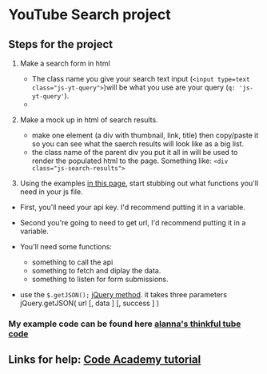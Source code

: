 # YouTube Search project

## Steps for the project
1. Make a search form in html
	- The class name you give your search text input (``<input type=text class="js-yt-query">``)will be what you use are your query (``q: 'js-yt-query'``).
	- 
2. Make a mock up in html of search results.
	- make one element (a div with thumbnail, link, title) then copy/paste it so you can see what the saerch results will look like as a big list.
	- the class name of the parent div you put it all in will be used to render the populated html to the page. Something like: ``<div class="js-search-results">``

3. Using the examples [in this page](https://developers.google.com/youtube/v3/docs/search/list), start stubbing out what functions you'll need in your js file. 
 - First, you'll need your api key. I'd recommend putting it in a variable.
 - Second you're going to need to get url, I'd recommend putting it in a variable.
 - You'll need some functions: 
 	- something to call the api 
 	- something to fetch and diplay the data.
 	- something to listen for form submissions.

- use the ``$.getJSON();`` [jQuery method](http://api.jquery.com/jquery.getjson/). it takes three parameters jQuery.getJSON( url [, data ] [, success ] )

### My example code can be found here [alanna's thinkful tube code](https://alannarisse.github.io/apis/youtube-search/working-example)

## Links for help:  [Code Academy tutorial](https://www.codecademy.com/en/courses/javascript-intermediate-en-757J2/0/1)

